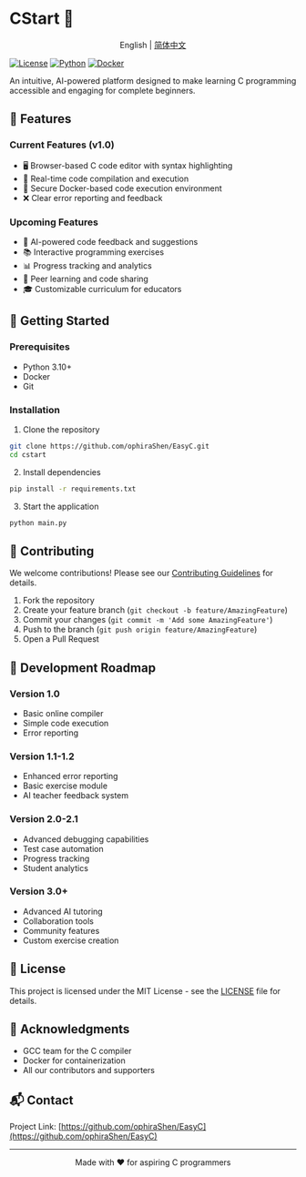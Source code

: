
# CStart 🚀

<div align="center">

English | [简体中文](README_zh.md)

</div>

[![License](https://img.shields.io/badge/license-MIT-blue.svg)](LICENSE)
[![Python](https://img.shields.io/badge/python-3.10+-blue.svg)](https://www.python.org/downloads/)
[![Docker](https://img.shields.io/badge/docker-required-blue.svg)](https://www.docker.com/)

An intuitive, AI-powered platform designed to make learning C programming accessible and engaging for complete beginners.

## 🎯 Features

### Current Features (v1.0)
- 🖥️ Browser-based C code editor with syntax highlighting
- 🔄 Real-time code compilation and execution
- 🐳 Secure Docker-based code execution environment
- ❌ Clear error reporting and feedback

### Upcoming Features
- 🤖 AI-powered code feedback and suggestions
- 📚 Interactive programming exercises
- 📊 Progress tracking and analytics
- 👥 Peer learning and code sharing
- 🎓 Customizable curriculum for educators

## 🚀 Getting Started

### Prerequisites
- Python 3.10+
- Docker
- Git

### Installation

1. Clone the repository
```bash
git clone https://github.com/ophiraShen/EasyC.git
cd cstart
```

2. Install dependencies
```bash
pip install -r requirements.txt
```

3. Start the application
```bash
python main.py
```


## 🤝 Contributing

We welcome contributions! Please see our [Contributing Guidelines](CONTRIBUTING.md) for details.

1. Fork the repository
2. Create your feature branch (`git checkout -b feature/AmazingFeature`)
3. Commit your changes (`git commit -m 'Add some AmazingFeature'`)
4. Push to the branch (`git push origin feature/AmazingFeature`)
5. Open a Pull Request

## 📝 Development Roadmap

### Version 1.0
- Basic online compiler
- Simple code execution
- Error reporting

### Version 1.1-1.2
- Enhanced error reporting
- Basic exercise module
- AI teacher feedback system

### Version 2.0-2.1
- Advanced debugging capabilities
- Test case automation
- Progress tracking
- Student analytics

### Version 3.0+
- Advanced AI tutoring
- Collaboration tools
- Community features
- Custom exercise creation

## 📄 License

This project is licensed under the MIT License - see the [LICENSE](LICENSE) file for details.

## 🙏 Acknowledgments

- GCC team for the C compiler
- Docker for containerization
- All our contributors and supporters

## 📬 Contact

Project Link: [https://github.com/ophiraShen/EasyC](https://github.com/ophiraShen/EasyC)

---

<p align="center">Made with ❤️ for aspiring C programmers</p>